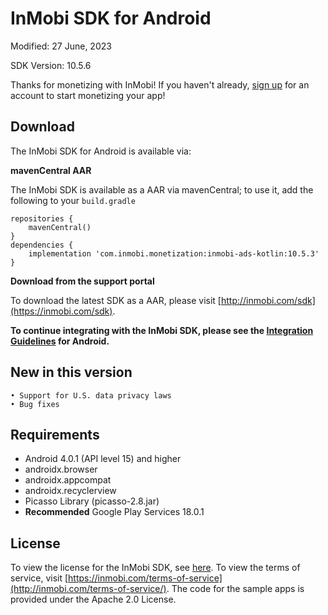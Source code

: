 InMobi SDK for Android
======================

Modified: 27 June, 2023

SDK Version: 10.5.6

Thanks for monetizing with InMobi!
If you haven't already, [sign up](https://www.inmobi.com/user/index?locale=en_us#signup) for an account to start monetizing your app!

## Download
The InMobi SDK for Android is available via:

**mavenCentral AAR**

The InMobi SDK is available as a AAR via mavenCentral; to use it, add the following to your `build.gradle`

```
repositories {
    mavenCentral()
}
dependencies {
    implementation 'com.inmobi.monetization:inmobi-ads-kotlin:10.5.3'
}
```

**Download from the support portal**

To download the latest SDK as a AAR, please visit [http://inmobi.com/sdk](https://inmobi.com/sdk).

**To continue integrating with the InMobi SDK, please see the [Integration Guidelines](https://support.inmobi.com/monetize/android-guidelines/) for Android.**

## New in this version
    • Support for U.S. data privacy laws
    • Bug fixes

## Requirements
- Android 4.0.1 (API level 15) and higher
- androidx.browser
- androidx.appcompat
- androidx.recyclerview
- Picasso Library (picasso-2.8.jar)
- **Recommended** Google Play Services 18.0.1

## License
To view the license for the InMobi SDK, see [here](https://github.com/InMobi/sdk-sample-code-android/blob/master/sdk/licenses/License.txt). To view the terms of service, visit [https://inmobi.com/terms-of-service](http://inmobi.com/terms-of-service/).
The code for the sample apps is provided under the Apache 2.0 License.

